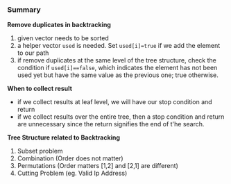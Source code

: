 ### Summary 
**Remove duplicates in backtracking** 
1. given vector needs to be sorted
2. a helper vector `used` is needed. Set `used[i]=true` if we add the element to our path
3. if remove duplicates at the same level of the  tree structure, check the condition if `used[i]==false`, which indicates the element has not been used yet but have the same value as the previous one; true otherwise.

**When to collect result** 
-  if we collect results at leaf level, we will have our stop condition and return
-  if we collect results over the entire tree, then a stop condition and return are unnecessary since the return signifies the end of t'he search.

**Tree Structure related to Backtracking**
1. Subset problem
2. Combination (Order does not matter)
3. Permutations (Order matters [1,2] and [2,1] are different)
4. Cutting Problem (eg. Valid Ip Address)


